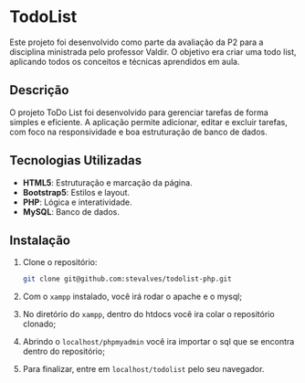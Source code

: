# TodoList

Este projeto foi desenvolvido como parte da avaliação da P2 para a disciplina ministrada pelo professor Valdir. O objetivo era criar uma todo list, aplicando todos os conceitos e técnicas aprendidos em aula.

## Descrição

O projeto ToDo List foi desenvolvido para gerenciar tarefas de forma simples e eficiente. A aplicação permite adicionar, editar e excluir tarefas, com foco na responsividade e boa estruturação de banco de dados.

## Tecnologias Utilizadas

- **HTML5**: Estruturação e marcação da página.
- **Bootstrap5**: Estilos e layout.
- **PHP**: Lógica e interatividade.
- **MySQL**: Banco de dados.

## Instalação

1. Clone o repositório:
   ```bash
   git clone git@github.com:stevalves/todolist-php.git

2. Com o `xampp` instalado, você irá rodar o apache e o mysql;

3. No diretório do `xampp`, dentro do htdocs você ira colar o repositório clonado;

4. Abrindo o `localhost/phpmyadmin` você ira importar o sql que se encontra dentro do repositório;

5. Para finalizar, entre em `localhost/todolist` pelo seu navegador.
